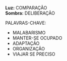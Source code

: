**Luz:** COMPARAÇÃO  
**Sombra:** DELIBERAÇÃO

PALAVRAS-CHAVE:
- MALABARISMO
- MANTER-SE OCUPADO
- ADAPTAÇÃO
- ORGANIZAÇÃO
- VIAJAR SE PRECISO